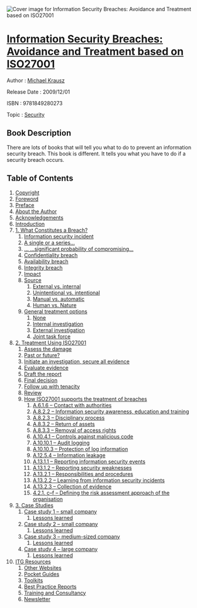 ![Cover image for Information Security Breaches: Avoidance and Treatment based on ISO27001](https://imgdetail.ebookreading.net/cover/cover/security/EB9781849280273.jpg)

[Information Security Breaches: Avoidance and Treatment based on ISO27001](https://ebookreading.net/view/book/Information+Security+Breaches%3A+Avoidance+and+Treatment+based+on+ISO27001-EB9781849280273_1.html "Information Security Breaches: Avoidance and Treatment based on ISO27001")
====================================================================================================================

Author : [Michael Krausz](https://ebookreading.net/search/author/Michael+Krausz)

Release Date : 2009/12/01

ISBN : 9781849280273

Topic : [Security](https://ebookreading.net/search/category/security)

Book Description
-----------------

There are lots of books that will tell you what to do to prevent an information security breach. This book is different. It tells you what you have to do if a security breach occurs.
              
Table of Contents
-----------------

1. [Copyright](https://ebookreading.net/view/book/Information+Security+Breaches%3A+Avoidance+and+Treatment+based+on+ISO27001-EB9781849280273_1.html)
1. [Foreword](https://ebookreading.net/view/book/Information+Security+Breaches%3A+Avoidance+and+Treatment+based+on+ISO27001-EB9781849280273_2.html)
1. [Preface](https://ebookreading.net/view/book/Information+Security+Breaches%3A+Avoidance+and+Treatment+based+on+ISO27001-EB9781849280273_3.html)
1. [About the Author](https://ebookreading.net/view/book/Information+Security+Breaches%3A+Avoidance+and+Treatment+based+on+ISO27001-EB9781849280273_4.html)
1. [Acknowledgements](https://ebookreading.net/view/book/Information+Security+Breaches%3A+Avoidance+and+Treatment+based+on+ISO27001-EB9781849280273_5.html)
1. [Introduction](https://ebookreading.net/view/book/Information+Security+Breaches%3A+Avoidance+and+Treatment+based+on+ISO27001-EB9781849280273_6.html)
1. [1. What Constitutes a Breach?](https://ebookreading.net/view/book/Information+Security+Breaches%3A+Avoidance+and+Treatment+based+on+ISO27001-EB9781849280273_7.html)
    1. [Information security incident](https://ebookreading.net/view/book/Information+Security+Breaches%3A+Avoidance+and+Treatment+based+on+ISO27001-EB9781849280273_7.html#ch01lev1sec1)
    1. [A single or a series...](https://ebookreading.net/view/book/Information+Security+Breaches%3A+Avoidance+and+Treatment+based+on+ISO27001-EB9781849280273_7.html#ch01lev1sec2)
    1. [... ...significant probability of compromising...](https://ebookreading.net/view/book/Information+Security+Breaches%3A+Avoidance+and+Treatment+based+on+ISO27001-EB9781849280273_7.html#ch01lev1sec3)
    1. [Confidentiality breach](https://ebookreading.net/view/book/Information+Security+Breaches%3A+Avoidance+and+Treatment+based+on+ISO27001-EB9781849280273_7.html#ch01lev1sec4)
    1. [Availability breach](https://ebookreading.net/view/book/Information+Security+Breaches%3A+Avoidance+and+Treatment+based+on+ISO27001-EB9781849280273_7.html#ch01lev1sec5)
    1. [Integrity breach](https://ebookreading.net/view/book/Information+Security+Breaches%3A+Avoidance+and+Treatment+based+on+ISO27001-EB9781849280273_7.html#ch01lev1sec6)
    1. [Impact](https://ebookreading.net/view/book/Information+Security+Breaches%3A+Avoidance+and+Treatment+based+on+ISO27001-EB9781849280273_7.html#ch01lev1sec7)
    1. [Source](https://ebookreading.net/view/book/Information+Security+Breaches%3A+Avoidance+and+Treatment+based+on+ISO27001-EB9781849280273_7.html#ch01lev1sec8)
        1. [External vs. internal](https://ebookreading.net/view/book/Information+Security+Breaches%3A+Avoidance+and+Treatment+based+on+ISO27001-EB9781849280273_7.html#ch01lev2sec1)
        1. [Unintentional vs. intentional](https://ebookreading.net/view/book/Information+Security+Breaches%3A+Avoidance+and+Treatment+based+on+ISO27001-EB9781849280273_7.html#ch01lev2sec2)
        1. [Manual vs. automatic](https://ebookreading.net/view/book/Information+Security+Breaches%3A+Avoidance+and+Treatment+based+on+ISO27001-EB9781849280273_7.html#ch01lev2sec3)
        1. [Human vs. Nature](https://ebookreading.net/view/book/Information+Security+Breaches%3A+Avoidance+and+Treatment+based+on+ISO27001-EB9781849280273_7.html#ch01lev2sec4)
    1. [General treatment options](https://ebookreading.net/view/book/Information+Security+Breaches%3A+Avoidance+and+Treatment+based+on+ISO27001-EB9781849280273_7.html#ch01lev1sec9)
        1. [None](https://ebookreading.net/view/book/Information+Security+Breaches%3A+Avoidance+and+Treatment+based+on+ISO27001-EB9781849280273_7.html#ch01lev2sec5)
        1. [Internal investigation](https://ebookreading.net/view/book/Information+Security+Breaches%3A+Avoidance+and+Treatment+based+on+ISO27001-EB9781849280273_7.html#ch01lev2sec6)
        1. [External investigation](https://ebookreading.net/view/book/Information+Security+Breaches%3A+Avoidance+and+Treatment+based+on+ISO27001-EB9781849280273_7.html#ch01lev2sec7)
        1. [Joint task force](https://ebookreading.net/view/book/Information+Security+Breaches%3A+Avoidance+and+Treatment+based+on+ISO27001-EB9781849280273_7.html#ch01lev2sec8)
1. [2. Treatment Using ISO27001](https://ebookreading.net/view/book/Information+Security+Breaches%3A+Avoidance+and+Treatment+based+on+ISO27001-EB9781849280273_8.html)
    1. [Assess the damage](https://ebookreading.net/view/book/Information+Security+Breaches%3A+Avoidance+and+Treatment+based+on+ISO27001-EB9781849280273_8.html#ch02lev1sec1)
    1. [Past or future?](https://ebookreading.net/view/book/Information+Security+Breaches%3A+Avoidance+and+Treatment+based+on+ISO27001-EB9781849280273_8.html#ch02lev1sec2)
    1. [Initiate an investigation, secure all evidence](https://ebookreading.net/view/book/Information+Security+Breaches%3A+Avoidance+and+Treatment+based+on+ISO27001-EB9781849280273_8.html#ch02lev1sec3)
    1. [Evaluate evidence](https://ebookreading.net/view/book/Information+Security+Breaches%3A+Avoidance+and+Treatment+based+on+ISO27001-EB9781849280273_8.html#ch02lev1sec4)
    1. [Draft the report](https://ebookreading.net/view/book/Information+Security+Breaches%3A+Avoidance+and+Treatment+based+on+ISO27001-EB9781849280273_8.html#ch02lev1sec5)
    1. [Final decision](https://ebookreading.net/view/book/Information+Security+Breaches%3A+Avoidance+and+Treatment+based+on+ISO27001-EB9781849280273_8.html#ch02lev1sec6)
    1. [Follow up with tenacity](https://ebookreading.net/view/book/Information+Security+Breaches%3A+Avoidance+and+Treatment+based+on+ISO27001-EB9781849280273_8.html#ch02lev1sec7)
    1. [Review](https://ebookreading.net/view/book/Information+Security+Breaches%3A+Avoidance+and+Treatment+based+on+ISO27001-EB9781849280273_8.html#ch02lev1sec8)
    1. [How ISO27001 supports the treatment of breaches](https://ebookreading.net/view/book/Information+Security+Breaches%3A+Avoidance+and+Treatment+based+on+ISO27001-EB9781849280273_8.html#ch02lev1sec9)
        1. [A.6.1.6 – Contact with authorities](https://ebookreading.net/view/book/Information+Security+Breaches%3A+Avoidance+and+Treatment+based+on+ISO27001-EB9781849280273_8.html#ch02lev2sec1)
        1. [A.8.2.2 – Information security awareness, education and training](https://ebookreading.net/view/book/Information+Security+Breaches%3A+Avoidance+and+Treatment+based+on+ISO27001-EB9781849280273_8.html#ch02lev2sec2)
        1. [A.8.2.3 – Disciplinary process](https://ebookreading.net/view/book/Information+Security+Breaches%3A+Avoidance+and+Treatment+based+on+ISO27001-EB9781849280273_8.html#ch02lev2sec3)
        1. [A.8.3.2 – Return of assets](https://ebookreading.net/view/book/Information+Security+Breaches%3A+Avoidance+and+Treatment+based+on+ISO27001-EB9781849280273_8.html#ch02lev2sec4)
        1. [A.8.3.3 – Removal of access rights](https://ebookreading.net/view/book/Information+Security+Breaches%3A+Avoidance+and+Treatment+based+on+ISO27001-EB9781849280273_8.html#ch02lev2sec5)
        1. [A.10.4.1 – Controls against malicious code](https://ebookreading.net/view/book/Information+Security+Breaches%3A+Avoidance+and+Treatment+based+on+ISO27001-EB9781849280273_8.html#ch02lev2sec6)
        1. [A.10.10.1 – Audit logging](https://ebookreading.net/view/book/Information+Security+Breaches%3A+Avoidance+and+Treatment+based+on+ISO27001-EB9781849280273_8.html#ch02lev2sec7)
        1. [A.10.10.3 – Protection of log information](https://ebookreading.net/view/book/Information+Security+Breaches%3A+Avoidance+and+Treatment+based+on+ISO27001-EB9781849280273_8.html#ch02lev2sec8)
        1. [A.12.5.4 – Information leakage](https://ebookreading.net/view/book/Information+Security+Breaches%3A+Avoidance+and+Treatment+based+on+ISO27001-EB9781849280273_8.html#ch02lev2sec9)
        1. [A.13.1.1 – Reporting information security events](https://ebookreading.net/view/book/Information+Security+Breaches%3A+Avoidance+and+Treatment+based+on+ISO27001-EB9781849280273_8.html#ch02lev2sec10)
        1. [A.13.1.2 – Reporting security weaknesses](https://ebookreading.net/view/book/Information+Security+Breaches%3A+Avoidance+and+Treatment+based+on+ISO27001-EB9781849280273_8.html#ch02lev2sec11)
        1. [A.13.2.1 – Responsibilities and procedures](https://ebookreading.net/view/book/Information+Security+Breaches%3A+Avoidance+and+Treatment+based+on+ISO27001-EB9781849280273_8.html#ch02lev2sec12)
        1. [A.13.2.2 – Learning from information security incidents](https://ebookreading.net/view/book/Information+Security+Breaches%3A+Avoidance+and+Treatment+based+on+ISO27001-EB9781849280273_8.html#ch02lev2sec13)
        1. [A.13.2.3 – Collection of evidence](https://ebookreading.net/view/book/Information+Security+Breaches%3A+Avoidance+and+Treatment+based+on+ISO27001-EB9781849280273_8.html#ch02lev2sec14)
        1. [4.2.1. c–f – Defining the risk assessment approach of the organisation](https://ebookreading.net/view/book/Information+Security+Breaches%3A+Avoidance+and+Treatment+based+on+ISO27001-EB9781849280273_8.html#ch02lev2sec15)
1. [3. Case Studies](https://ebookreading.net/view/book/Information+Security+Breaches%3A+Avoidance+and+Treatment+based+on+ISO27001-EB9781849280273_9.html)
    1. [Case study 1 – small company](https://ebookreading.net/view/book/Information+Security+Breaches%3A+Avoidance+and+Treatment+based+on+ISO27001-EB9781849280273_9.html#ch03lev1sec1)
        1. [Lessons learned](https://ebookreading.net/view/book/Information+Security+Breaches%3A+Avoidance+and+Treatment+based+on+ISO27001-EB9781849280273_9.html#ch03lev2sec1)
    1. [Case study 2 – small company](https://ebookreading.net/view/book/Information+Security+Breaches%3A+Avoidance+and+Treatment+based+on+ISO27001-EB9781849280273_9.html#ch03lev1sec2)
        1. [Lessons learned](https://ebookreading.net/view/book/Information+Security+Breaches%3A+Avoidance+and+Treatment+based+on+ISO27001-EB9781849280273_9.html#ch03lev2sec2)
    1. [Case study 3 – medium-sized company](https://ebookreading.net/view/book/Information+Security+Breaches%3A+Avoidance+and+Treatment+based+on+ISO27001-EB9781849280273_9.html#ch03lev1sec3)
        1. [Lessons learned](https://ebookreading.net/view/book/Information+Security+Breaches%3A+Avoidance+and+Treatment+based+on+ISO27001-EB9781849280273_9.html#ch03lev2sec3)
    1. [Case study 4 – large company](https://ebookreading.net/view/book/Information+Security+Breaches%3A+Avoidance+and+Treatment+based+on+ISO27001-EB9781849280273_9.html#ch03lev1sec4)
        1. [Lessons learned](https://ebookreading.net/view/book/Information+Security+Breaches%3A+Avoidance+and+Treatment+based+on+ISO27001-EB9781849280273_9.html#ch03lev2sec4)
1. [ITG Resources](https://ebookreading.net/view/book/Information+Security+Breaches%3A+Avoidance+and+Treatment+based+on+ISO27001-EB9781849280273_10.html)
    1. [Other Websites](https://ebookreading.net/view/book/Information+Security+Breaches%3A+Avoidance+and+Treatment+based+on+ISO27001-EB9781849280273_10.html#app01lev1sec1)
    1. [Pocket Guides](https://ebookreading.net/view/book/Information+Security+Breaches%3A+Avoidance+and+Treatment+based+on+ISO27001-EB9781849280273_10.html#app01lev1sec2)
    1. [Toolkits](https://ebookreading.net/view/book/Information+Security+Breaches%3A+Avoidance+and+Treatment+based+on+ISO27001-EB9781849280273_10.html#app01lev1sec3)
    1. [Best Practice Reports](https://ebookreading.net/view/book/Information+Security+Breaches%3A+Avoidance+and+Treatment+based+on+ISO27001-EB9781849280273_10.html#app01lev1sec4)
    1. [Training and Consultancy](https://ebookreading.net/view/book/Information+Security+Breaches%3A+Avoidance+and+Treatment+based+on+ISO27001-EB9781849280273_10.html#app01lev1sec5)
    1. [Newsletter](https://ebookreading.net/view/book/Information+Security+Breaches%3A+Avoidance+and+Treatment+based+on+ISO27001-EB9781849280273_10.html#app01lev1sec6)
